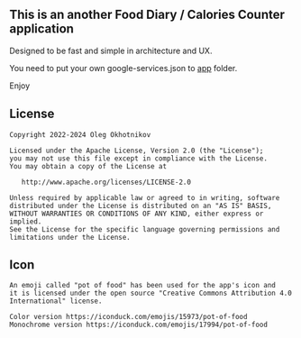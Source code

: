 
## This is an another Food Diary / Calories Counter application

Designed to be fast and simple in architecture and UX. 

You need to put your own google-services.json to [app](app) folder.

Enjoy


## License

    Copyright 2022-2024 Oleg Okhotnikov

    Licensed under the Apache License, Version 2.0 (the "License");
    you may not use this file except in compliance with the License.
    You may obtain a copy of the License at

       http://www.apache.org/licenses/LICENSE-2.0

    Unless required by applicable law or agreed to in writing, software
    distributed under the License is distributed on an "AS IS" BASIS,
    WITHOUT WARRANTIES OR CONDITIONS OF ANY KIND, either express or implied.
    See the License for the specific language governing permissions and
    limitations under the License.

## Icon

    An emoji called "pot of food" has been used for the app's icon and 
    it is licensed under the open source "Creative Commons Attribution 4.0 
    International" license.
    
    Color version https://iconduck.com/emojis/15973/pot-of-food
    Monochrome version https://iconduck.com/emojis/17994/pot-of-food
